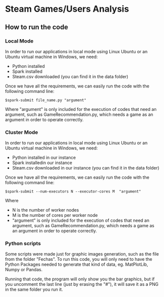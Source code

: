 # Steam Games/Users Analysis

## How to run the code

### Local Mode

In order to run our applications in local mode using Linux Ubuntu or an Ubuntu virtual machine in Windows, we need:

+ Python installed
+ Spark installed
+ Steam.csv downloaded (you can find it in the data folder)

Once we have all the requirements, we can easily run the code with the following command line:

``` $spark-submit file_name.py "argument" ```

Where "argument" is only included for the execution of codes that need an argument, such as GameRecommendation.py, which needs a game as an argument in order to operate correctly.

### Cluster Mode

In order to run our applications in local mode using Linux Ubuntu or an Ubuntu virtual machine in Windows, we need:

+ Python installed in our instance
+ Spark installedin our instance
+ Steam.csv downloaded in our instance (you can find it in the data folder)

Once we have all the requirements, we can easily run the code with the following command line:

``` $spark-submit --num-executors N --executor-cores M  "argument" ```

Where 
+ N is the number of worker nodes
+ M is the number of cores per worker node
+ "argument" is only included for the execution of codes that need an argument, such as GameRecommendation.py, which needs a game as an argument in order to operate correctly.

### Python scripts

Some scripts were made just for graphic images generation, such as the file from the folder "Fechas". To run this code, you will only need to have the Python Packages needed to generate that kind of data, eg. MatPlotLib, Numpy or Pandas.

Running that code, the program will only show you the bar graphics, but if you uncomment the last line (just by erasing the "#"), it will save it as a PNG in the same folder you run it.
 
